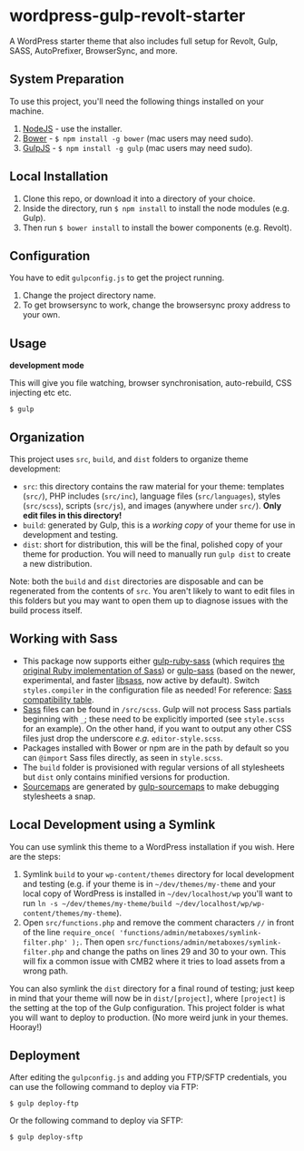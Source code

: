 wordpress-gulp-revolt-starter
=============================

A WordPress starter theme that also includes full setup for Revolt, Gulp, SASS, AutoPrefixer, BrowserSync, and more.

## System Preparation

To use this project, you'll need the following things installed on your machine.

1. [NodeJS](http://nodejs.org) - use the installer.
2. [Bower](http://bower.io) - `$ npm install -g bower` (mac users may need sudo).
3. [GulpJS](https://github.com/gulpjs/gulp) - `$ npm install -g gulp` (mac users may need sudo).

## Local Installation

1. Clone this repo, or download it into a directory of your choice.
2. Inside the directory, run `$ npm install` to install the node modules (e.g. Gulp).
3. Then run `$ bower install` to install the bower components (e.g. Revolt).

## Configuration

You have to edit `gulpconfig.js` to get the project running.

1. Change the project directory name.
2. To get browsersync to work, change the browsersync proxy address to your own.

## Usage

**development mode**

This will give you file watching, browser synchronisation, auto-rebuild, CSS injecting etc etc.

    $ gulp

## Organization

This project uses `src`, `build`, and `dist` folders to organize theme development:

* `src`: this directory contains the raw material for your theme: templates (`src/`), PHP includes (`src/inc`), language files (`src/languages`), styles (`src/scss`), scripts (`src/js`), and images (anywhere under `src/`). **Only edit files in this directory!**
* `build`: generated by Gulp, this is a *working copy* of your theme for use in development and testing.
* `dist`: short for distribution, this will be the final, polished copy of your theme for production. You will need to manually run `gulp dist` to create a new distribution.

Note: both the `build` and `dist` directories are disposable and can be regenerated from the contents of `src`. You aren't likely to want to edit files in this folders but you may want to open them up to diagnose issues with the build process itself.

## Working with Sass

* This package now supports either [gulp-ruby-sass](https://github.com/sindresorhus/gulp-ruby-sass/) (which requires [the original Ruby implementation of Sass](https://github.com/sass/sass)) or [gulp-sass](https://www.npmjs.org/package/gulp-sass) (based on the newer, experimental, and faster [libsass](https://github.com/sass/libsass), now active by default). Switch `styles.compiler` in the configuration file as needed! For reference: [Sass compatibility table](https://sass-compatibility.github.io/).
* [Sass](http://sass-lang.com/) files can be found in `/src/scss`. Gulp will not process Sass partials beginning with `_`; these need to be explicitly imported (see `style.scss` for an example). On the other hand, if you want to output any other CSS files just drop the underscore *e.g.* `editor-style.scss`.
* Packages installed with Bower or npm are in the path by default so you can `@import` Sass files directly, as seen in `style.scss`.
* The `build` folder is provisioned with regular versions of all stylesheets but `dist` only contains minified versions for production.
* [Sourcemaps](http://www.html5rocks.com/en/tutorials/developertools/sourcemaps/?redirect_from_locale=tw) are generated by [gulp-sourcemaps](https://github.com/floridoo/gulp-sourcemaps) to make debugging stylesheets a snap.

## Local Development using a Symlink

You can use symlink this theme to a WordPress installation if you wish. Here are the steps:

1. Symlink `build` to your `wp-content/themes` directory for local development and testing (e.g. if your theme is in `~/dev/themes/my-theme` and your local copy of WordPress is installed in `~/dev/localhost/wp` you'll want to run `ln -s ~/dev/themes/my-theme/build ~/dev/localhost/wp/wp-content/themes/my-theme`).
2. Open `src/functions.php` and remove the comment characters `//` in front of the line `require_once( 'functions/admin/metaboxes/symlink-filter.php' );`. Then open `src/functions/admin/metaboxes/symlink-filter.php` and change the paths on lines 29 and 30 to your own. This will fix a common issue with CMB2 where it tries to load assets from a wrong path.

You can also symlink the `dist` directory for a final round of testing; just keep in mind that your theme will now be in `dist/[project]`, where `[project]` is the setting at the top of the Gulp configuration. This project folder is what you will want to deploy to production. (No more weird junk in your themes. Hooray!)

## Deployment

After editing the `gulpconfig.js` and adding you FTP/SFTP credentials, you can use the following command to deploy via FTP:

    $ gulp deploy-ftp
    
Or the following command to deploy via SFTP:

    $ gulp deploy-sftp
 